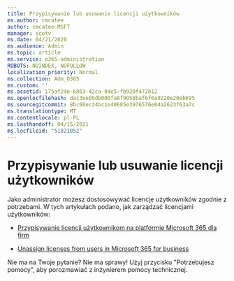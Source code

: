 ```yaml
---
title: Przypisywanie lub usuwanie licencji użytkowników
ms.author: cmcatee
author: cmcatee-MSFT
manager: scotv
ms.date: 04/21/2020
ms.audience: Admin
ms.topic: article
ms.service: o365-administration
ROBOTS: NOINDEX, NOFOLLOW
localization_priority: Normal
ms.collection: Adm_O365
ms.custom: ''
ms.assetid: 175af24e-b863-42ca-84e5-fb920f472b12
ms.openlocfilehash: dac3ee09db000fa8f9058baf6f6a9220e20eb695
ms.sourcegitcommit: 8bc60ec34bc1e40685e3976576e04a2623f63a7c
ms.translationtype: MT
ms.contentlocale: pl-PL
ms.lasthandoff: 04/15/2021
ms.locfileid: "51821052"
---
```

# <a name="assign-or-remove-user-licenses"></a>Przypisywanie lub usuwanie licencji użytkowników

Jako administrator możesz dostosowywać licencje użytkowników zgodnie z potrzebami. W tych artykułach podano, jak zarządzać licencjami użytkowników:
  
- [Przypisywanie licencji użytkownikom na platformie Microsoft 365 dla firm](https://docs.microsoft.com/azure/active-directory/fundamentals/license-users-groups?context=azure/active-directory/users-groups-roles/context/ugr-context)

- [Unassign licenses from users in Microsoft 365 for business](https://docs.microsoft.com/azure/active-directory/fundamentals/license-users-groups?context=azure/active-directory/users-groups-roles/context/ugr-context#remove-a-license)

Nie ma na Twoje pytanie? Nie ma sprawy! Użyj przycisku "Potrzebujesz pomocy", aby porozmawiać z inżynierem pomocy technicznej.